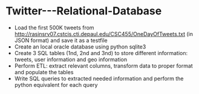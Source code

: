 # Twitter---Relational-Database
- Load the first 500K tweets from http://rasinsrv07.cstcis.cti.depaul.edu/CSC455/OneDayOfTweets.txt (in JSON format) and save it as a testfile
- Create an local oracle database using python sqlite3 
- Create 3 SQL tables (1nd, 2nd and 3nd) to store different information: tweets, user information and geo information
- Perform ETL: extract relevant columns, transform data to proper format and populate the tables
- Write SQL queries to extracted needed information and perform the python equivalent for each query

